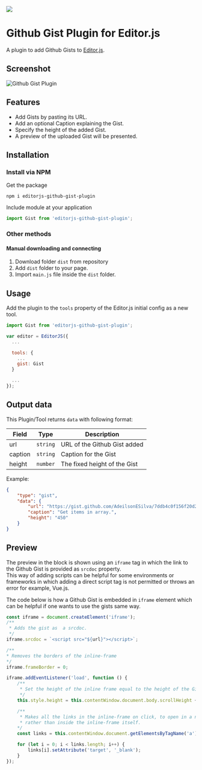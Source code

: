 ![](https://badgen.net/badge/Editor.js/v2.0/blue)

# Github Gist Plugin for Editor.js

A plugin to add Github Gists to [Editor.js](https://editorjs.io).

## Screenshot

![Github Gist Plugin](https://img.imageupload.net/2020/07/09/github-gist-plugin.png)

## Features

- Add Gists by pasting its URL.
- Add an optional Caption explaining the Gist.
- Specify the height of the added Gist.
- A preview of the uploaded Gist will be presented.

## Installation

### Install via NPM
Get the package

```shell
npm i editorjs-github-gist-plugin
```

Include module at your application

```javascript
import Gist from 'editorjs-github-gist-plugin';
```

### Other methods

#### Manual downloading and connecting

1. Download folder `dist` from repository
2. Add `dist` folder to your page.
3. Import `main.js` file inside the `dist` folder.

## Usage

Add the plugin to the `tools` property of the Editor.js initial config as a new tool.

```javascript
import Gist from 'editorjs-github-gist-plugin';

var editor = EditorJS({
  ...

  tools: {
    ...
    gist: Gist
  }

  ...
});
```

## Output data

This Plugin/Tool returns `data` with following format:

| Field | Type     | Description        |
| ----- | -------- | ------------------ |
| url | `string` | URL of the Github Gist added |
| caption | `string` | Caption for the Gist |
| height | `number` | The fixed height of the Gist |

Example:

```json
{
    "type": "gist",
    "data": {
        "url": "https://gist.github.com/AdeilsonESilva/7ddb4c0f156f20d2642d0414777cff85.js",
        "caption": "Get items in array.",
        "height": "450"
    }
}
```

## Preview

The preview in the block is shown using an `iframe` tag in which the link to the Github Gist is provided as `srcdoc` property.  
This way of adding scripts can be helpful for some environments or frameworks in which adding a direct script tag is not permitted or throws an error for example, Vue.js.  

The code below is how a Github Gist is embedded in `iframe` element which can be helpful if one wants to use the gists same way.

```javascript
const iframe = document.createElement('iframe');
/**
 * Adds the gist as  a srcdoc.
 */
iframe.srcdoc = `<script src="${url}"></script>`;

/**
* Removes the borders of the inline-frame
*/
iframe.frameBorder = 0;

iframe.addEventListener('load', function () {
    /**
     * Set the height of the inline frame equal to the height of the Gist.
     */
    this.style.height = this.contentWindow.document.body.scrollHeight + 16 + 'px';

    /**
     * Makes all the links in the inline-frame on click, to open in a new tab of the browser 
     * rather than inside the inline-frame itself.
    */
    const links = this.contentWindow.document.getElementsByTagName('a');

    for (let i = 0; i < links.length; i++) {
        links[i].setAttribute('target', '_blank');
    }
});
```